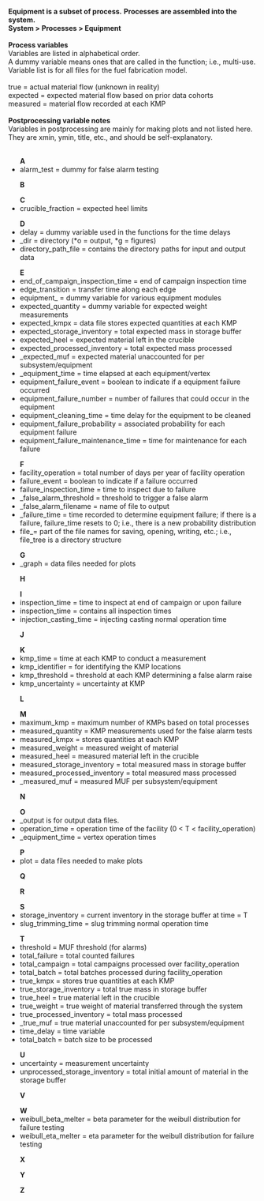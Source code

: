 **Equipment is a subset of process.**
**Processes are assembled into the system.**
<br>**System > Processes > Equipment**
<br><br>
**Process variables**
<br>Variables are listed in alphabetical order.
<br>A dummy variable means ones that are called in the function; i.e., multi-use.
<br>Variable list is for all files for the fuel fabrication model.
<br><br>true = actual material flow (unknown in reality)
<br>expected = expected material flow based on prior data cohorts
<br>measured = material flow recorded at each KMP
<br><br>**Postprocessing variable notes**
<br>Variables in postprocessing are mainly for making plots and not listed here.
<br>They are xmin, ymin, title, etc., and should be self-explanatory.
<br><br>
<ul>
<b>A</b>
<li>alarm_test = dummy for false alarm testing
</ul>
<ul>
<b>B</b>
</ul>
<ul>
<b>C</b>
<li>crucible_fraction = expected heel limits
</ul>
<ul>
<b>D</b>
<li>delay = dummy variable used in the functions for the time delays
<li>_dir = directory (*o = output, *g = figures)
<li>directory_path_file = contains the directory paths for input and output data
</ul>
<ul>
<b>E</b>
<li>end_of_campaign_inspection_time = end of campaign inspection time
<li>edge_transition = transfer time along each edge
<li>equipment_ = dummy variable for various equipment modules
<li>expected_quantity = dummy variable for expected weight measurements
<li>expected_kmpx = data file stores expected quantities at each KMP
<li>expected_storage_inventory = total expected mass in storage buffer
<li>expected_heel = expected material left in the crucible
<li>expected_processed_inventory = total expected mass processed
<li>_expected_muf = expected material unaccounted for per subsystem/equipment
<li>_equipment_time = time elapsed at each equipment/vertex 
<li>equipment_failure_event = boolean to indicate if a equipment failure occurred
<li>equipment_failure_number = number of failures that could occur in the equipment
<li>equipment_cleaning_time = time delay for the equipment to be cleaned
<li>equipment_failure_probability = associated probability for each equipment failure
<li>equipment_failure_maintenance_time = time for maintenance for each failure
</ul>
<ul>
<b>F</b>
<li>facility_operation = total number of days per year of facility operation 
<li>failure_event = boolean to indicate if a failure occurred
<li>failure_inspection_time = time to inspect due to failure
<li>_false_alarm_threshold = threshold to trigger a false alarm 
<li>_false_alarm_filename = name of file to output
<li>_failure_time = time recorded to determine equipment failure; if there is a failure, failure_time resets to 0; i.e., there is a new probability distribution
<li>file_= part of the file names for saving, opening, writing, etc.; i.e., file_tree is a directory structure
</ul>
<ul> 
<b>G</b>
<li>_graph = data files needed for plots
</ul>
<ul>
<b>H</b>
</ul>
<ul>
<b>I</b>
<li>inspection_time = time to inspect at end of campaign or upon failure
<li>inspection_time = contains all inspection times
<li>injection_casting_time = injecting casting normal operation time
</ul>
<ul>     
<b>J</b>
</ul>
<ul>
<b>K</b>
<li>kmp_time = time at each KMP to conduct a measurement
<li>kmp_identifier = for identifying the KMP locations
<li>kmp_threshold = threshold at each KMP determining a false alarm raise 
<li>kmp_uncertainty = uncertainty at KMP 
</ul>
<ul>
<b>L</b>
</ul>
<ul>
<b>M</b>
<li>maximum_kmp = maximum number of KMPs based on total processes
<li>measured_quantity = KMP measurements used for the false alarm tests
<li>measured_kmpx = stores quantities at each KMP
<li>measured_weight = measured weight of material
<li>measured_heel = measured material left in the crucible
<li>measured_storage_inventory = total measured mass in storage buffer 
<li>measured_processed_inventory = total measured mass processed
<li>_measured_muf = measured MUF per subsystem/equipment
</ul> 
<ul>
<b>N</b>
</ul>
<ul>
<b>O</b>
<li>_output is for output data files.
<li>operation_time = operation time of the facility (0 < T < facility_operation)
<li>_equipment_time = vertex operation times
</ul>
<ul>
<b>P</b>
<li>plot = data files needed to make plots
</ul>
<ul>
<b>Q</b>
</ul>
<ul>
<b>R</b>
</ul>
<ul>
<b>S</b>
<li>storage_inventory = current inventory in the storage buffer at time = T
<li>slug_trimming_time = slug trimming normal operation time
</ul>
<ul>
<b>T</b>
<li>threshold = MUF threshold (for alarms)
<li>total_failure = total counted failures
<li>total_campaign = total campaigns processed over facility_operation
<li>total_batch = total batches processed during facility_operation
<li>true_kmpx = stores true quantities at each KMP
<li>true_storage_inventory = total true mass in storage buffer
<li>true_heel = true material left in the crucible
<li>true_weight = true weight of material transferred through the system
<li>true_processed_inventory = total mass processed 
<li>_true_muf = true material unaccounted for per subsystem/equipment
<li>time_delay = time variable
<li>total_batch = batch size to be processed
</ul>
<ul>
<b>U</b>
<li>uncertainty = measurement uncertainty
<li>unprocessed_storage_inventory = total initial amount of material in the storage buffer
</ul>
<ul>
<b>V</b>
</ul>
<ul>
<b>W</b>
<li>weibull_beta_melter = beta parameter for the weibull distribution for failure testing
<li>weibull_eta_melter = eta parameter for the weibull distribution for failure testing
</ul>
<ul>
<b>X</b>
</ul>
<ul>
<b>Y</b>
</ul>
<ul>
<b>Z</b>
</ul>
